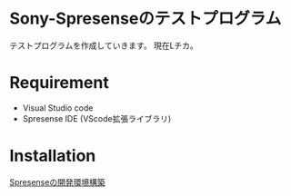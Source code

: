 # Sony-Spresenseのテストプログラム

テストプログラムを作成していきます。
現在Lチカ。 
 
# Requirement
* Visual Studio code
* Spresense IDE (VScode拡張ライブラリ)
 
# Installation

[Spresenseの開発環境構築](https://developer.sony.com/develop/spresense/docs/sdk_set_up_ide_ja.html)